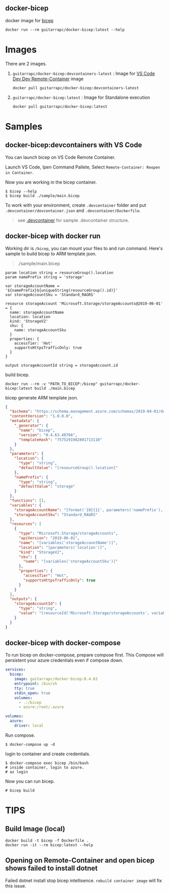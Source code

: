 ## docker-bicep

docker image for [bicep](https://github.com/Azure/bicep)

```shell
docker run --rm guitarrapc/docker-bicep:latest --help
```

# Images

There are 2 images.

1. `guitarrapc/docker-bicep:devcontainers-latest` : Image for [VS Code Dev Dev Remote-Container](https://code.visualstudio.com/docs/remote/containers#_getting-started) image
    ```
    docker pull guitarrapc/docker-bicep:devcontainers-latest
    ```
1. `guitarrapc/docker-bicep:latest` : Image for Standalone execution
    ```
    docker pull guitarrapc/docker-bicep:latest
    ```

# Samples

## docker-bicep:devcontainers with VS Code

You can launch bicep on VS Code Remote Container.

Launch VS Code, Ipen Command Pallete, Select `Remote-Container: Reopen in Container`.

Now you are working in the bicep container.

```shell
$ bicep --help
$ bicep build ./sample/main.bicep
```

To work with your environment, create `.devcontainer` folder and put `.devcontainer/devcontainer.json` and `.devcontainer/Dockerfile`.

> see [.devcontainer](https://github.com/guitarrapc/docker-bicep/tree/main/.devcontainer) for sample .devcontainer structure.

## docker-bicep with docker run

Working dir is `/bicep`, you can mount your files to and run command.
Here's sample to build bicep to ARM template json.

> ./sample/main.bicep

```bicep
param location string = resourceGroup().location
param namePrefix string = 'storage'

var storageAccountName = '${namePrefix}${uniqueString(resourceGroup().id)}'
var storageAccountSku = 'Standard_RAGRS'

resource storageAccount 'Microsoft.Storage/storageAccounts@2019-06-01' = {
  name: storageAccountName
  location: location
  kind: 'StorageV2'
  sku: {
    name: storageAccountSku
  }
  properties: {
    accessTier: 'Hot'
    supportsHttpsTrafficOnly: true
  }
}

output storageAccountId string = storageAccount.id
```

build bicep.

```shell
docker run --rm -v "PATH_TO_BICEP:/bicep" guitarrapc/docker-bicep:latest build ./main.bicep
```

bicep generate ARM template json.

```json
{
  "$schema": "https://schema.management.azure.com/schemas/2019-04-01/deploymentTemplate.json#",
  "contentVersion": "1.0.0.0",
  "metadata": {
    "_generator": {
      "name": "bicep",
      "version": "0.4.63.48766",
      "templateHash": "7575291982801713110"
    }
  },
  "parameters": {
    "location": {
      "type": "string",
      "defaultValue": "[resourceGroup().location]"
    },
    "namePrefix": {
      "type": "string",
      "defaultValue": "storage"
    }
  },
  "functions": [],
  "variables": {
    "storageAccountName": "[format('{0}{1}', parameters('namePrefix'), uniqueString(resourceGroup().id))]",
    "storageAccountSku": "Standard_RAGRS"
  },
  "resources": [
    {
      "type": "Microsoft.Storage/storageAccounts",
      "apiVersion": "2019-06-01",
      "name": "[variables('storageAccountName')]",
      "location": "[parameters('location')]",
      "kind": "StorageV2",
      "sku": {
        "name": "[variables('storageAccountSku')]"
      },
      "properties": {
        "accessTier": "Hot",
        "supportsHttpsTrafficOnly": true
      }
    }
  ],
  "outputs": {
    "storageAccountId": {
      "type": "string",
      "value": "[resourceId('Microsoft.Storage/storageAccounts', variables('storageAccountName'))]"
    }
  }
}
```

## docker-bicep with docker-compose

To run bicep on docker-compose, prepare compose first.
This Compose will persistent your azure credentials even if compose down.

```yaml
services:
  bicep:
    image: guitarrapc/docker-bicep:0.4.63
    entrypoint: /bin/sh
    tty: true
    stdin_open: true
    volumes:
      - .:/bicep
      - azure:/root/.azure

volumes:
  azure:
    driver: local
```

Run compose.

```
$ docker-compose up -d
```

login to container and create credentials.

```
$ docker-compose exec bicep /bin/bash
# inside container, login to azure.
# az login
```

Now you can run bicep.

```
# bicep build
```

# TIPS

## Build Image (local)

```shell
docker build -t bicep -f Dockerfile .
docker run -it --rm bicep:latest --help
```

## Opening on Remote-Container and open bicep shows failed to install dotnet

Failed dotnet install stop bicep intellisence.
`rebuild container image` will fix this issue.
